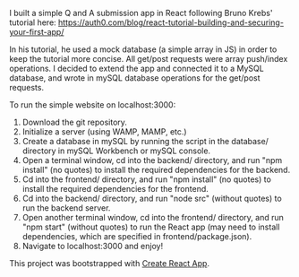 I built a simple Q and A submission app in React following Bruno Krebs' tutorial here:
https://auth0.com/blog/react-tutorial-building-and-securing-your-first-app/

In his tutorial, he used a mock database (a simple array in JS) in order to keep the 
tutorial more concise. All get/post requests were array push/index operations. 
I decided to extend the app and connected it to a MySQL database, and wrote in
mySQL database operations for the get/post requests. 

To run the simple website on localhost:3000: 

1. Download the git repository.
2. Initialize a server (using WAMP, MAMP, etc.)
3. Create a database in mySQL by running the script in the database/ directory
in mySQL Workbench or mySQL console.
4. Open a terminal window, cd into the backend/ directory, and run "npm install" (no quotes)
to install the required dependencies for the backend.
5. Cd into the frontend/ directory, and run "npm install" (no quotes) to install the 
required dependencies for the frontend.
6. Cd into the backend/ directory, and run "node src" (without quotes) to run the backend server.
7. Open another terminal window, cd into the frontend/ directory, and run "npm start"
(without quotes) to run the React app (may need to install dependencies, which
are specified in frontend/package.json).
8. Navigate to localhost:3000 and enjoy!

This project was bootstrapped with [Create React App](https://github.com/facebook/create-react-app).
